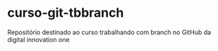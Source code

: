 # curso-git-tbbranch
Repositório destinado ao curso trabalhando com branch no GitHub da digital innovation one
